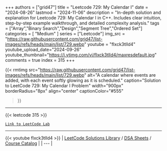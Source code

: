 
+++
authors = ["grid47"]
title = "Leetcode 729: My Calendar I"
date = "2024-08-26"
lastmod = "2024-11-06"
description = "In-depth solution and explanation for Leetcode 729: My Calendar I in C++. Includes clear intuition, step-by-step example walkthrough, and detailed complexity analysis."
tags = ["Array","Binary Search","Design","Segment Tree","Ordered Set"]
categories = [
    "Medium"
]
series = ["Leetcode"]
img_src = "https://raw.githubusercontent.com/grid47/list-images/refs/heads/main/list/729.webp"
youtube = "fIxck3tlId4"
youtube_upload_date="2024-09-26"
youtube_thumbnail="https://i.ytimg.com/vi/fIxck3tlId4/maxresdefault.jpg"
comments = true
index = 315
+++


{{< rmtimg 
    src="https://raw.githubusercontent.com/grid47/list-images/refs/heads/main/list/729.webp" 
    alt="A calendar where events are added, with each event softly glowing as it is scheduled."
    caption="Solution to LeetCode 729: My Calendar I Problem"
    width="900px"
    borderRadius="8px"
    align="center" 
    captionColor="#555"
>}}
---
{{< leetcode 315 >}}

[`Link to LeetCode Lab`](https://leetcode.com/problems/my-calendar-i/description/)

---
{{< youtube fIxck3tlId4 >}}
| [LeetCode Solutions Library](https://grid47.xyz/leetcode/) / [DSA Sheets](https://grid47.xyz/sheets/) / [Course Catalog](https://grid47.xyz/courses/) |
| --- |
